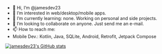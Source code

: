 - 👋 Hi, I’m @jamesdev23
- 👀 I’m interested in web/desktop/mobile apps.
- 🌱 I’m currently learning: none. Working on personal and side projects.
- 💞️ I’m looking to collaborate on anyone. Just send me an e-mail.
- 📫 How to reach me: 
- Mobile Dev.: Kotlin, Java, SQLite, Android, Retrofit, Jetpack Compose

[![jamesdev23's GitHub stats](https://github-readme-stats.vercel.app/api?username=jamesdev23)](https://github.com/anuraghazra/github-readme-stats)

<!---
jamesdev23/jamesdev23 is a ✨ special ✨ repository because its `README.md` (this file) appears on your GitHub profile.
You can click the Preview link to take a look at your changes.
--->
